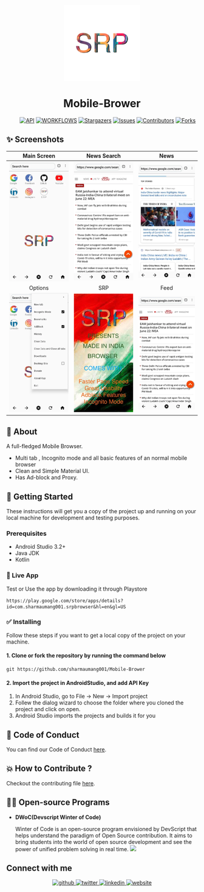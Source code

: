 <p align="center">
    <a>
    <img src="ic_launcher-playstore-removebg-preview.png" width="200" height="200"/>
    </a>
    <h1 align="center">Mobile-Brower</h1>
</p>

    
&nbsp;&nbsp;&nbsp;&nbsp;&nbsp;&nbsp;&nbsp;&nbsp;
[![API](https://img.shields.io/badge/API-21%2B-yellow?style=for-the-badge)](https://android-arsenal.com/api?level=21)
[![WORKFLOWS](https://img.shields.io/badge/Android%20CI-passing-green?style=for-the-badge)](https://github.com/sharmaumang001/Mobile-Brower/actions)
[![Stargazers](https://img.shields.io/github/stars/sharmaumang001/Mobile-Brower?style=for-the-badge)](https://github.com/sharmaumang001/Mobile-Brower/stargazers)
[![Issues](https://img.shields.io/github/issues/sharmaumang001/Mobile-Brower?style=for-the-badge)](https://github.com/sharmaumang001/Mobile-Brower/issues)
[![Contributors](https://img.shields.io/github/contributors/sharmaumang001/Mobile-Brower?style=for-the-badge)](https://img.shields.io/github/contributors/sharmaumang001/Mobile-Brower)
[![Forks](https://img.shields.io/github/forks/sharmaumang001/Mobile-Brower?style=for-the-badge)](https://github.com/sharmaumang001/Mobile-Brower/network/members)

## ✨ Screenshots

| Main Screen | News Search |  News |
|:-:|:-:|:-:|
| ![Fist](media/img3.png?raw=true) | ![3](media/img2.png?raw=true) | ![3](media/img1.png?raw=true) |
| Options |  SRP |  Feed |
| ![4](media/img4.png?raw=true) | ![5](media/img5.png?raw=true) | ![6](media/img2.png?raw=true) |

## 🌟 About
A full-fledged Mobile Browser.
- Multi tab , Incognito mode and all basic features of an normal mobile browser
- Clean and Simple Material UI.
- Has Ad-block and Proxy.

## 🚀 Getting Started
These instructions will get you a copy of the project up and running on your local machine for development and testing purposes.

### Prerequisites
*   Android Studio 3.2+
*   Java JDK
*   Kotlin

### 📱 Live App 
Test or Use the app by downloading it through Playstore
```
https://play.google.com/store/apps/details?id=com.sharmaumang001.srpbrowser&hl=en&gl=US
```
### ✅ Installing
Follow these steps if you want to get a local copy of the project on your machine.

#### 1. Clone or fork the repository by running the command below	
```
git https://github.com/sharmaumang001/Mobile-Brower
```

#### 2. Import the project in AndroidStudio, and add API Key
1.  In Android Studio, go to File -> New -> Import project
2.  Follew the dialog wizard to choose the folder where you cloned the project and click on open.
3.  Android Studio imports the projects and builds it for you

## 🧐 Code of Conduct
You can find our Code of Conduct [here](https://github.com/sharmaumang001/Mobile-Brower/blob/master/CODE_OF_CONDUCT.md).

## 💥 How to Contribute ?
Checkout the contributing file [here](https://github.com/sharmaumang001/Mobile-Brower/blob/master/CONTRIBUTING.md).

## 👨‍💻 Open-source Programs

- <strong>DWoC(Devscript Winter of Code)</strong>

    Winter of Code is an open-source program envisioned by DevScript that helps understand the paradigm of Open Source contribution. It aims to bring students into the world of open source development and see the power of unified problem solving in real time.
    <img src="https://devscript.tech/woc/img/WOC-logo.png" width="30%">



<!---
## 📃 Libraries used
- [Kotlin](https://kotlinlang.org/) - First class and official programming language for Android development.
- [Coroutines](https://kotlinlang.org/docs/reference/coroutines-overview.html) - For asynchronous and more..
- [Flow](https://kotlin.github.io/kotlinx.coroutines/kotlinx-coroutines-core/kotlinx.coroutines.flow/-flow/) - A cold asynchronous data stream that sequentially emits values and completes normally or with an exception.
- [Hilt](https://developer.android.com/training/dependency-injection/hilt-android) - Jetpack Dependency Injection Framework
- [Android Architecture Components](https://developer.android.com/topic/libraries/architecture) - Collection of libraries that help you design robust, testable, and maintainable apps.
  - [LiveData](https://developer.android.com/topic/libraries/architecture/livedata) - Data objects that notify views when the underlying database changes.
  - [ViewModel](https://developer.android.com/topic/libraries/architecture/viewmodel) - Stores UI-related data that isn't destroyed on UI changes. 
  - [ViewBinding](https://developer.android.com/topic/libraries/view-binding) - Generates a binding class for each XML layout file present in that module and allows you to more easily write code that interacts with views.
  - [Room](https://developer.android.com/topic/libraries/architecture/room) - SQLite object mapping library.
  - [WorkManager](https://developer.android.com/topic/libraries/architecture/workmanager) - WorkManager is an API that makes it easy to schedule deferrable, asynchronous tasks that are expected to run even if the app exits or the device restarts.
- [Dagger 2](https://dagger.dev/) - Dependency Injection Framework
- [Retrofit](https://square.github.io/retrofit/) - A type-safe HTTP client for Android and Java.
- [Coil-kt](https://coil-kt.github.io/coil/) - An image loading library for Android backed by Kotlin Coroutines.
- [Material Components for Android](https://github.com/material-components/material-components-android) - Modular and customizable Material Design UI components for Android
--->


## Connect with me  

<div align="center">
<a href="https://github.com/sharmaumang001" target="_blank">
<img src=https://img.shields.io/badge/github-%2324292e.svg?&style=for-the-badge&logo=github&logoColor=white alt=github style="margin-bottom: 5px;" />
</a>
<a href="https://twitter.com/WahiLadka" target="_blank">
<img src=https://img.shields.io/badge/twitter-%2300acee.svg?&style=for-the-badge&logo=twitter&logoColor=white alt=twitter style="margin-bottom: 5px;" />
</a>
<a href="https://www.linkedin.com/in/0729" target="_blank">
<img src=https://img.shields.io/badge/linkedin-%231E77B5.svg?&style=for-the-badge&logo=linkedin&logoColor=white alt=linkedin style="margin-bottom: 5px;" />
</a> 
<a href="https://sharmaumang001.github.io/" target="_blank">
<img src=https://img.shields.io/badge/-WEBSITE-brightgreen?&style=for-the-badge alt=website style="margin-bottom: 5px;" />
</a> 
</div> 
    
